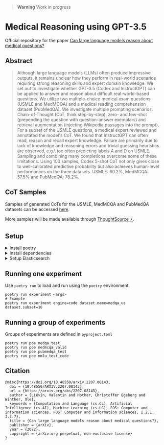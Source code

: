 > **Warning** Work in progress

# Medical Reasoning using GPT-3.5

Official repository for the paper [Can large language models reason about medical questions?](https://arxiv.org/abs/2207.08143)

## Abstract

> Although large language models (LLMs) often produce impressive outputs, it remains unclear how they perform in real-world scenarios requiring strong reasoning skills and expert domain knowledge. We set out to investigate whether GPT-3.5 (Codex and InstructGPT) can be applied to answer and reason about difficult real-world-based questions. We utilize two multiple-choice medical exam questions (USMLE and MedMCQA) and a medical reading comprehension dataset (PubMedQA). We investigate multiple prompting scenarios: Chain-of-Thought (CoT, think step-by-step), zero- and few-shot (prepending the question with question-answer exemplars) and retrieval augmentation (injecting Wikipedia passages into the prompt). For a subset of the USMLE questions, a medical expert reviewed and annotated the model's CoT. We found that InstructGPT can often read, reason and recall expert knowledge. Failure are primarily due to lack of knowledge and reasoning errors and trivial guessing heuristics are observed, e.g.\ too often predicting labels A and D on USMLE. Sampling and combining many completions overcome some of these limitations. Using 100 samples, Codex 5-shot CoT not only gives close to well-calibrated predictive probability but also achieves human-level performances on the three datasets. USMLE: 60.2%, MedMCQA: 57.5% and PubMedQA: 78.2%.

## CoT Samples

Samples of generated CoTs for the USMLE, MedMCQA and PubMedQA datasets can be accessed [here](https://vlievin.github.io/medical-reasoning).

More samples will be made available through [ThoughtSource ⚡](https://github.com/OpenBioLink/ThoughtSource).

## Setup

<details>
<summary>Install poetry</summary>


```shell
curl -sSL https://raw.githubusercontent.com/python-poetry/poetry/master/get-poetry.py | python -
```

</details>
<details>
<summary>Install dependencies</summary>

```shell
poetry install
```

</details>
<details>
<summary>Setup Elasticsearch</summary>

```shell
wget https://artifacts.elastic.co/downloads/elasticsearch/elasticsearch-7.14.1-linux-x86_64.tar.gz
tar -xzf elasticsearch-7.14.1-linux-x86_64.tar.gz
```
To run ElasticSearch navigate to the `elasticsearch-7.14.1` folder in the terminal and run `./bin/elasticsearch`.

</details>


## Running one experiment

Use `poetry run` to load and run using the `poetry` environment.

```shell
poetry run experiment <args>
# Example
poetry run experiment engine=code dataset.name=medqa_us dataset.subset=10
```

## Running a group of experiments

Groups of experiments are defined in `pyproject.toml`

```shell
poetry run poe medqa_test
poetry run poe medmcqa_valid
poetry run poe pubmedqa_test
poetry run poe mmlu_test_code
```

## Citation

```
@misc{https://doi.org/10.48550/arxiv.2207.08143,
  doi = {10.48550/ARXIV.2207.08143},
  url = {https://arxiv.org/abs/2207.08143},
  author = {Liévin, Valentin and Hother, Christoffer Egeberg and Winther, Ole},
  keywords = {Computation and Language (cs.CL), Artificial Intelligence (cs.AI), Machine Learning (cs.LG), FOS: Computer and information sciences, FOS: Computer and information sciences, I.2.1; I.2.7},
  title = {Can large language models reason about medical questions?},
  publisher = {arXiv},
  year = {2022},
  copyright = {arXiv.org perpetual, non-exclusive license}
}
```
